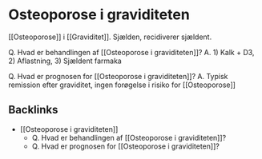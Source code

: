 # Osteoporose i graviditeten
[[Osteoporose]] i [[Graviditet]]. Sjælden, recidiverer sjældent.

Q. Hvad er behandlingen af [[Osteoporose i graviditeten]]?
A. 1) Kalk + D3, 2) Aflastning, 3) Sjældent farmaka

Q. Hvad er prognosen for [[Osteoporose i graviditeten]]?
A. Typisk remission efter graviditet, ingen forøgelse i risiko for [[Osteoporose]]

## Backlinks
* [[Osteoporose i graviditeten]]
	* Q. Hvad er behandlingen af [[Osteoporose i graviditeten]]?
	* Q. Hvad er prognosen for [[Osteoporose i graviditeten]]?

<!-- #anki/tag/med/Endocrinology #anki/deck/Medicine #anki/tag/med/Gynecology -->

<!-- {BearID:44D70D9F-EAAD-4FCD-8E77-83295467F011-83502-00005DF361653259} -->
